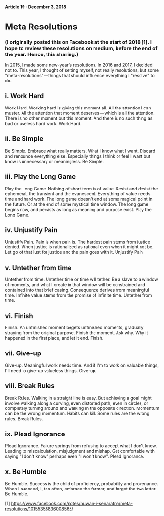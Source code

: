 #### Article 19 · December 3, 2018

# Meta Resolutions

### (I originally posted this on Facebook at the start of 2018 [1]. I hope to review these resolutions on medium, before the end of the year. Hence, this sharing.)

In 2015, I made some new-year's resolutions. In 2016 and 2017, I decided not to. This year, I thought of setting myself, not really resolutions, but some "meta-resolutions" — things that should influence everything I "resolve" to do.

## i. Work Hard

Work Hard. Working hard is giving this moment all. All the attention I can muster. All the attention that moment deserves — which is all the attention. There is no other moment but this moment. And there is no such thing as bad or useless hard work. Work Hard.

## ii. Be Simple

Be Simple. Embrace what really matters. What I know what I want. Discard and renounce everything else. Especially things I think or feel I want but know is unnecessary or meaningless. Be Simple.

## iii. Play the Long Game

Play the Long Game. Nothing of short term is of value. Resist and desist the ephemeral, the transient and the evanescent. Everything of value needs time and hard work. The long game doesn't end at some magical point in the future. Or at the end of some mystical time window. The long game begins now, and persists as long as meaning and purpose exist. Play the Long Game.

## iv. Unjustify Pain

Unjustify Pain. Pain is when pain is. The hardest pain stems from justice denied. When justice is rationalized as rational even when it might not be. Let go of that lust for justice and the pain goes with it. Unjustify Pain

## v. Untether from time

Untether from time. Untether time or time will tether. Be a slave to a window of moments, and what I create in that window will be constrained and contained into that brief casing. Consequence derives from meaningful time. Infinite value stems from the promise of infinite time. Untether from time.

## vi. Finish

Finish. An unfinished moment begets unfinished moments, gradually straying from the original purpose. Finish the moment. Ask why. Why it happened in the first place, and let it end. Finish.

## vii. Give-up

Give-up. Meaningful work needs time. And if I'm to work on valuable things, I'll need to give-up valueless things. Give-up.

## viii. Break Rules

Break Rules. Walking in a straight line is easy. But achieving a goal might involve walking along a curving, even distorted path, even in circles, or completely turning around and walking in the opposite direction. Momentum can be the wrong momentum. Habits can kill. Some rules are the wrong rules. Break Rules.

## ix. Plead Ignorance

Plead Ignorance. Failure springs from refusing to accept what I don't know. Leading to miscalculation, misjudgment and mishap. Get comfortable with saying "I don't know" perhaps even "I won't know". Plead Ignorance.

## x. Be Humble

Be Humble. Success is the child of proficiency, probability and provenance. When I succeed, I, too often, embrace the former, and forget the two latter. Be Humble.

[1] https://www.facebook.com/notes/nuwan-i-senaratna/meta-resolutions/10155358836008565/